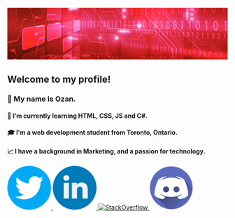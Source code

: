 ![hello!](ghbanner.png "github banner")

## Welcome to my profile!
<!--
Here are some ideas to get you started:
- 🔭 I’m currently working on ...
- 🌱 I’m currently learning ...
- 👯 I’m looking to collaborate on ...
- 🤔 I’m looking for help with ...
- 💬 Ask me about ...
- 📫 How to reach me: ...
- 😄 Pronouns: ...
- ⚡ Fun fact: ...
-->

### 👋 My name is Ozan.
#### 🌱 I’m currently learning HTML, CSS, JS and C#.
#### 🎓 I'm a web development student from Toronto, Ontario.
#### 📈 I have a background in Marketing, and a passion for technology.

<a href="https://twitter.com/ozanls">
<img src="twitter.png" alt="Twitter" width="100" height="100">
</a>
<a href="https://www.linkedin.com/in/ozanlago">
<img src="linkedin.png" alt="LinkedIn" width="100" height="100">
</a>
<a href="https://stackoverflow.com/users/23215831/ozan">
<img src="stack_overflow.png" alt="StackOverflow" width="100" height="100">
</a>
<a href="https://discordapp.com/users/ozan.ls/">
<img src="discord.png" alt="Discord" width="100" height="100">
</a>


